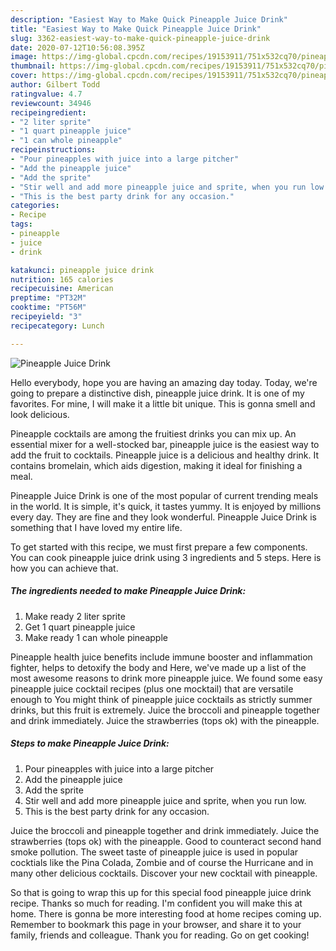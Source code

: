 ```yaml
---
description: "Easiest Way to Make Quick Pineapple Juice Drink"
title: "Easiest Way to Make Quick Pineapple Juice Drink"
slug: 3362-easiest-way-to-make-quick-pineapple-juice-drink
date: 2020-07-12T10:56:08.395Z
image: https://img-global.cpcdn.com/recipes/19153911/751x532cq70/pineapple-juice-drink-recipe-main-photo.jpg
thumbnail: https://img-global.cpcdn.com/recipes/19153911/751x532cq70/pineapple-juice-drink-recipe-main-photo.jpg
cover: https://img-global.cpcdn.com/recipes/19153911/751x532cq70/pineapple-juice-drink-recipe-main-photo.jpg
author: Gilbert Todd
ratingvalue: 4.7
reviewcount: 34946
recipeingredient:
- "2 liter sprite"
- "1 quart pineapple juice"
- "1 can whole pineapple"
recipeinstructions:
- "Pour pineapples with juice into a large pitcher"
- "Add the pineapple juice"
- "Add the sprite"
- "Stir well and add more pineapple juice and sprite, when you run low."
- "This is the best party drink for any occasion."
categories:
- Recipe
tags:
- pineapple
- juice
- drink

katakunci: pineapple juice drink 
nutrition: 165 calories
recipecuisine: American
preptime: "PT32M"
cooktime: "PT56M"
recipeyield: "3"
recipecategory: Lunch

---
```



![Pineapple Juice Drink](https://img-global.cpcdn.com/recipes/19153911/751x532cq70/pineapple-juice-drink-recipe-main-photo.jpg)

Hello everybody, hope you are having an amazing day today. Today, we're going to prepare a distinctive dish, pineapple juice drink. It is one of my favorites. For mine, I will make it a little bit unique. This is gonna smell and look delicious.

Pineapple cocktails are among the fruitiest drinks you can mix up. An essential mixer for a well-stocked bar, pineapple juice is the easiest way to add the fruit to cocktails. Pineapple juice is a delicious and healthy drink. It contains bromelain, which aids digestion, making it ideal for finishing a meal.

Pineapple Juice Drink is one of the most popular of current trending meals in the world. It is simple, it's quick, it tastes yummy. It is enjoyed by millions every day. They are fine and they look wonderful. Pineapple Juice Drink is something that I have loved my entire life.


To get started with this recipe, we must first prepare a few components. You can cook pineapple juice drink using 3 ingredients and 5 steps. Here is how you can achieve that.

<!--inarticleads1-->

##### The ingredients needed to make Pineapple Juice Drink:

1. Make ready 2 liter sprite
1. Get 1 quart pineapple juice
1. Make ready 1 can whole pineapple


Pineapple health juice benefits include immune booster and inflammation fighter, helps to detoxify the body and Here, we&#39;ve made up a list of the most awesome reasons to drink more pineapple juice. We found some easy pineapple juice cocktail recipes (plus one mocktail) that are versatile enough to You might think of pineapple juice cocktails as strictly summer drinks, but this fruit is extremely. Juice the broccoli and pineapple together and drink immediately. Juice the strawberries (tops ok) with the pineapple. 

<!--inarticleads2-->

##### Steps to make Pineapple Juice Drink:

1. Pour pineapples with juice into a large pitcher
1. Add the pineapple juice
1. Add the sprite
1. Stir well and add more pineapple juice and sprite, when you run low.
1. This is the best party drink for any occasion.


Juice the broccoli and pineapple together and drink immediately. Juice the strawberries (tops ok) with the pineapple. Good to counteract second hand smoke pollution. The sweet taste of pineapple juice is used in popular cocktials like the Pina Colada, Zombie and of course the Hurricane and in many other delicious cocktails. Discover your new cocktail with pineapple. 

So that is going to wrap this up for this special food pineapple juice drink recipe. Thanks so much for reading. I'm confident you will make this at home. There is gonna be more interesting food at home recipes coming up. Remember to bookmark this page in your browser, and share it to your family, friends and colleague. Thank you for reading. Go on get cooking!
